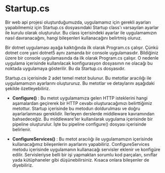 # Startup.cs

Bir web api projesi oluşturduğumuzda, uygulamamız için gerekli ayarları yapabilmemiz için Startup.cs dosyasındaki Startup class'ı varsayılan ayarlar ile kurulu olarak oluşturulur. Bu class içerisindeki ayarlar ile uygulamamızın nasıl davranacağını, hangi bileşenleri kullanacağını belirtmiş oluruz.

Bir dotnet uygulaması ayağa kalktığında ilk olarak Program.cs çalışır. Çünkü dotnet core yani dotnet5 aynı zamanda bir console uygulamasıdır. Bildiğiniz üzere bir console uygulamasında da ilk olarak Program.cs çalışır. O nedenle uygulama içerisinde kullanılacak konfigurasyon dosyasının ne olacağı bu noktada uygulamaya gösterilir. Bu da Startup.cs dosyasıdır.

Startup.cs içerisinde 2 adet temel metot bulunur. Bu metotlar aracılığı ile uygulamamızın ayarlarını oluştururuz. Bu metotlar ve detaylarını aşağıdaki şekilde özetleyebiliriz.

- **Configure()** : Bu metot uygulamamıza gelen HTTP isteklerini hangi aşamalardan geçirerek bir HTTP cevabı oluşturacağımızı belirttiğimiz metottur. Startup içerisinde bu metodun doldurulması ve doğru ayarlarlanması gereklidir. İlerleyen derslerde middleware kavramından bahsedeceğiz. Bu middleware'ler kullanılarak uygulama içerisinde bir pipeline oluşturulur. İşte bu pipeline configure() dosyası içerisinde belirlenir.

- **ConfigureServices()** : Bu metot aracılığı ile uygulamamızın içerisinde kullanacağımız bileşenlerin ayarlarını yapabiliriz. ConfigureServices metodu içerisinde uygulamanın kullanacağı servisler eklenir ve konfigüre edilir. Servisleriyse belli bir işi yapmaktan sorumlu kod parçaları, sınıflar yada kütüphaneler gibi düşünebilirsiniz. Kısaca onlara bileşenler de diyebiliriz.
